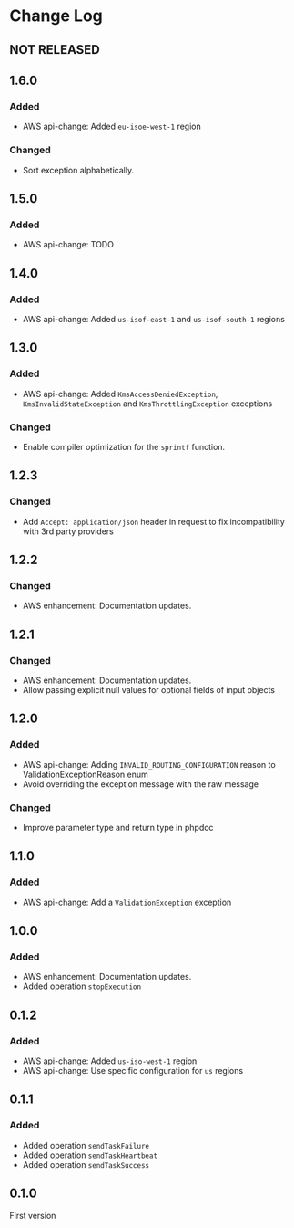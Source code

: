 # Change Log

## NOT RELEASED

## 1.6.0

### Added

- AWS api-change: Added `eu-isoe-west-1` region

### Changed

- Sort exception alphabetically.

## 1.5.0

### Added

- AWS api-change: TODO

## 1.4.0

### Added

- AWS api-change: Added `us-isof-east-1`  and `us-isof-south-1` regions

## 1.3.0

### Added

- AWS api-change: Added `KmsAccessDeniedException`, `KmsInvalidStateException` and `KmsThrottlingException` exceptions

### Changed

- Enable compiler optimization for the `sprintf` function.

## 1.2.3

### Changed

- Add `Accept: application/json` header in request to fix incompatibility with 3rd party providers

## 1.2.2

### Changed

- AWS enhancement: Documentation updates.

## 1.2.1

### Changed

- AWS enhancement: Documentation updates.
- Allow passing explicit null values for optional fields of input objects

## 1.2.0

### Added

- AWS api-change: Adding `INVALID_ROUTING_CONFIGURATION` reason to ValidationExceptionReason enum
- Avoid overriding the exception message with the raw message

### Changed

- Improve parameter type and return type in phpdoc

## 1.1.0

### Added

- AWS api-change: Add a `ValidationException` exception

## 1.0.0

### Added

- AWS enhancement: Documentation updates.
- Added operation `stopExecution`

## 0.1.2

### Added

- AWS api-change: Added `us-iso-west-1` region
- AWS api-change: Use specific configuration for `us` regions

## 0.1.1

### Added

- Added operation `sendTaskFailure`
- Added operation `sendTaskHeartbeat`
- Added operation `sendTaskSuccess`

## 0.1.0

First version

